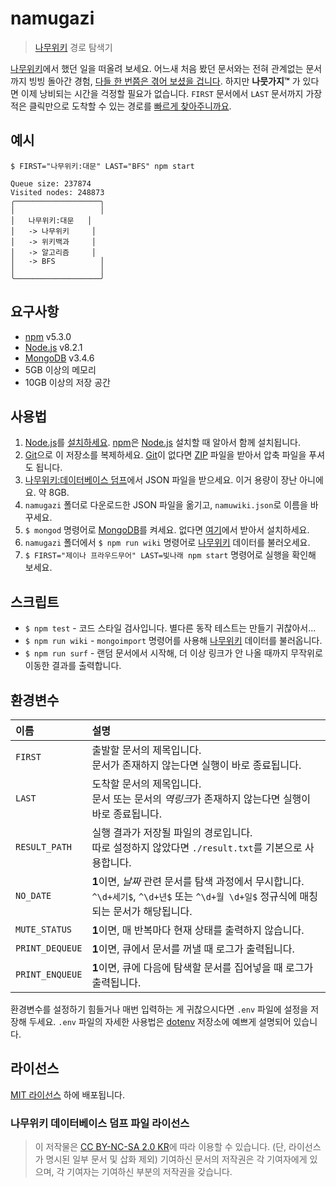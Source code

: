 # namugazi
> [나무위키] 경로 탐색기

[나무위키]에서 했던 일을 떠올려 보세요. 어느새 처음 봤던 문서와는 전혀 관계없는 문서까지 빙빙 돌아간 경험, [다들 한 번쯤은 겪어 보셨을 겁니다][위키니트]. 하지만 **나뭇가지™** 가 있다면 이제 낭비되는 시간을 걱정할 필요가 없습니다. `FIRST` 문서에서 `LAST` 문서까지 가장 적은 클릭만으로 도착할 수 있는 경로를 [빠르게 찾아주니까요][BFS].

## 예시
`$ FIRST="나무위키:대문" LAST="BFS" npm start`

```
Queue size: 237874
Visited nodes: 248873
╭───────────────────╮
│                   │
│   나무위키:대문   │
│   -> 나무위키     │
│   -> 위키백과     │
│   -> 알고리즘     │
│   -> BFS          │
│                   │
╰───────────────────╯
```

## 요구사항
- [npm] v5.3.0
- [Node.js] v8.2.1
- [MongoDB] v3.4.6
- 5GB 이상의 메모리
- 10GB 이상의 저장 공간

## 사용법
1. [Node.js]를 [설치하세요][Node.js download]. [npm]은 [Node.js] 설치할 때 알아서 함께 설치됩니다.
1. [Git]으로 이 저장소를 복제하세요. [Git]이 없다면 [ZIP] 파일을 받아서 압축 파일을 푸셔도 됩니다.
1. [나무위키:데이터베이스 덤프]에서 JSON 파일을 받으세요. 이거 용량이 장난 아니에요. 약 8GB.
1. `namugazi` 폴더로 다운로드한 JSON 파일을 옮기고, `namuwiki.json`로 이름을 바꾸세요.
1. `$ mongod` 명령어로 [MongoDB]를 켜세요. 없다면 [여기][MongoDB download]에서 받아서 설치하세요.
1. `namugazi` 폴더에서 `$ npm run wiki` 명령어로 [나무위키] 데이터를 불러오세요.
1. `$ FIRST="제이나 프라우드무어" LAST=빛나래 npm start` 명령어로 실행을 확인해 보세요.

## 스크립트
- `$ npm test` - 코드 스타일 검사입니다. 별다른 동작 테스트는 만들기 귀찮아서...
- `$ npm run wiki` - `mongoimport` 명령어를 사용해 [나무위키] 데이터를 불러옵니다.
- `$ npm run surf` - 랜덤 문서에서 시작해, 더 이상 링크가 안 나올 때까지 무작위로 이동한 결과를 출력합니다.

## 환경변수
| 이름 | 설명 |
| :-- | :-- |
| `FIRST` | 출발할 문서의 제목입니다.<br>문서가 존재하지 않는다면 실행이 바로 종료됩니다. |
| `LAST` | 도착할 문서의 제목입니다.<br>문서 또는 문서의 *역링크*가 존재하지 않는다면 실행이 바로 종료됩니다. |
| `RESULT_PATH` | 실행 결과가 저장될 파일의 경로입니다.<br>따로 설정하지 않았다면 `./result.txt`를 기본으로 사용합니다.
| `NO_DATE` | **1**이면, *날짜* 관련 문서를 탐색 과정에서 무시합니다.<br>`^\d+세기$`, `^\d+년$` 또는 `^\d+월 \d+일$` 정규식에 매칭되는 문서가 해당됩니다. |
| `MUTE_STATUS` | **1**이면, 매 반복마다 현재 상태를 출력하지 않습니다. |
| `PRINT_DEQUEUE` | **1**이면, 큐에서 문서를 꺼낼 때 로그가 출력됩니다. |
| `PRINT_ENQUEUE` | **1**이면, 큐에 다음에 탐색할 문서를 집어넣을 때 로그가 출력됩니다. |

환경변수를 설정하기 힘들거나 매번 입력하는 게 귀찮으시다면 `.env` 파일에 설정을 저장해 두세요. `.env` 파일의 자세한 사용법은 [dotenv] 저장소에 예쁘게 설명되어 있습니다.

## 라이선스
[MIT 라이선스](LICENSE) 하에 배포됩니다.

### 나무위키 데이터베이스 덤프 파일 라이선스
> 이 저작물은 [CC BY-NC-SA 2.0 KR]에 따라 이용할 수 있습니다. (단, 라이선스가 명시된 일부 문서 및 삽화 제외)
기여하신 문서의 저작권은 각 기여자에게 있으며, 각 기여자는 기여하신 부분의 저작권을 갖습니다.

[npm]: https://www.npmjs.com/
[Node.js]: https://nodejs.org/en
[Node.js download]: https://nodejs.org/en/download/current/

[Git]: https://git-scm.com/
[ZIP]: https://github.com/ChalkPE/namugazi/archive/master.zip

[MongoDB]: https://www.mongodb.com
[MongoDB download]: https://www.mongodb.com/download-center

[나무위키]: https://namu.wiki
[위키니트]: https://namu.wiki/w/%EC%9C%84%ED%82%A4%EB%8B%88%ED%8A%B8
[BFS]: https://namu.wiki/w/BFS
[CC BY-NC-SA 2.0 KR]: https://creativecommons.org/licenses/by-nc-sa/2.0/kr/
[나무위키:데이터베이스 덤프]: https://namu.wiki/w/%EB%82%98%EB%AC%B4%EC%9C%84%ED%82%A4%3A%EB%8D%B0%EC%9D%B4%ED%84%B0%EB%B2%A0%EC%9D%B4%EC%8A%A4%20%EB%8D%A4%ED%94%84

[dotenv]: https://github.com/motdotla/dotenv
